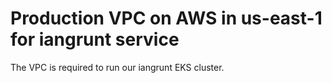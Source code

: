 # Production VPC on AWS in us-east-1 for iangrunt service
The VPC is required to run our iangrunt EKS cluster.
